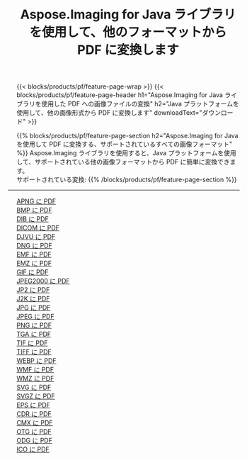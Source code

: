 ﻿---
title: Aspose.Imaging for Java ライブラリを使用して、他のフォーマットから PDF に変換します 
weight: 3920
url: /ja/java/conversion/to/pdf 
lang: ja
langdirlevel: 2
locales: zh-hans,ja,it,ru,de,es,fr,nl,id,lt,pl,pt,vi,tr,ko,zh-hant,ar,hi,th,sv,cs,uk,he
description: Aspose.Imaging を使用すると、Java を使用して他のフォーマットから PDF に変換できます。
---

{{< blocks/products/pf/feature-page-wrap >}}
{{< blocks/products/pf/feature-page-header h1="Aspose.Imaging for Java ライブラリを使用した PDF への画像ファイルの変換" h2="Java プラットフォームを使用して、他の画像形式から PDF に変換します" downloadText="ダウンロード" >}}


{{% blocks/products/pf/feature-page-section  h2="Aspose.Imaging for Java を使用して PDF に変換する、サポートされているすべての画像フォーマット" %}}
Aspose.Imaging ライブラリを使用すると、Java プラットフォームを使用して、サポートされている他の画像フォーマットから PDF に簡単に変換できます。
<br/>
サポートされている変換:
{{% /blocks/products/pf/feature-page-section %}}
<div class="container-fluid productfamilypage bg-gray">
    <div class="convertypes bg-gray agp-content section">
        <div class="container">
		<hr style="margin-left:-20px;"/>
		<div class="row other-converters">
		    <div class='col-md-2 other-converter remove-lp remove-rp'><a href="/imaging/ja/java/conversion/apng-to-pdf" >APNG に PDF</a></div>
<div class='col-md-2 other-converter remove-lp remove-rp'><a href="/imaging/ja/java/conversion/bmp-to-pdf" >BMP に PDF</a></div>
<div class='col-md-2 other-converter remove-lp remove-rp'><a href="/imaging/ja/java/conversion/dib-to-pdf" >DIB に PDF</a></div>
<div class='col-md-2 other-converter remove-lp remove-rp'><a href="/imaging/ja/java/conversion/dicom-to-pdf" >DICOM に PDF</a></div>
<div class='col-md-2 other-converter remove-lp remove-rp'><a href="/imaging/ja/java/conversion/djvu-to-pdf" >DJVU に PDF</a></div>
<div class='col-md-2 other-converter remove-lp remove-rp'><a href="/imaging/ja/java/conversion/dng-to-pdf" >DNG に PDF</a></div>
<div class='col-md-2 other-converter remove-lp remove-rp'><a href="/imaging/ja/java/conversion/emf-to-pdf" >EMF に PDF</a></div>
<div class='col-md-2 other-converter remove-lp remove-rp'><a href="/imaging/ja/java/conversion/emz-to-pdf" >EMZ に PDF</a></div>
<div class='col-md-2 other-converter remove-lp remove-rp'><a href="/imaging/ja/java/conversion/gif-to-pdf" >GIF に PDF</a></div>
<div class='col-md-2 other-converter remove-lp remove-rp'><a href="/imaging/ja/java/conversion/jpeg2000-to-pdf" >JPEG2000 に PDF</a></div>
<div class='col-md-2 other-converter remove-lp remove-rp'><a href="/imaging/ja/java/conversion/jp2-to-pdf" >JP2 に PDF</a></div>
<div class='col-md-2 other-converter remove-lp remove-rp'><a href="/imaging/ja/java/conversion/j2k-to-pdf" >J2K に PDF</a></div>
<div class='col-md-2 other-converter remove-lp remove-rp'><a href="/imaging/ja/java/conversion/jpg-to-pdf" >JPG に PDF</a></div>
<div class='col-md-2 other-converter remove-lp remove-rp'><a href="/imaging/ja/java/conversion/jpeg-to-pdf" >JPEG に PDF</a></div>
<div class='col-md-2 other-converter remove-lp remove-rp'><a href="/imaging/ja/java/conversion/png-to-pdf" >PNG に PDF</a></div>
<div class='col-md-2 other-converter remove-lp remove-rp'><a href="/imaging/ja/java/conversion/tga-to-pdf" >TGA に PDF</a></div>
<div class='col-md-2 other-converter remove-lp remove-rp'><a href="/imaging/ja/java/conversion/tif-to-pdf" >TIF に PDF</a></div>
<div class='col-md-2 other-converter remove-lp remove-rp'><a href="/imaging/ja/java/conversion/tiff-to-pdf" >TIFF に PDF</a></div>
<div class='col-md-2 other-converter remove-lp remove-rp'><a href="/imaging/ja/java/conversion/webp-to-pdf" >WEBP に PDF</a></div>
<div class='col-md-2 other-converter remove-lp remove-rp'><a href="/imaging/ja/java/conversion/wmf-to-pdf" >WMF に PDF</a></div>
<div class='col-md-2 other-converter remove-lp remove-rp'><a href="/imaging/ja/java/conversion/wmz-to-pdf" >WMZ に PDF</a></div>
<div class='col-md-2 other-converter remove-lp remove-rp'><a href="/imaging/ja/java/conversion/svg-to-pdf" >SVG に PDF</a></div>
<div class='col-md-2 other-converter remove-lp remove-rp'><a href="/imaging/ja/java/conversion/svgz-to-pdf" >SVGZ に PDF</a></div>
<div class='col-md-2 other-converter remove-lp remove-rp'><a href="/imaging/ja/java/conversion/eps-to-pdf" >EPS に PDF</a></div>
<div class='col-md-2 other-converter remove-lp remove-rp'><a href="/imaging/ja/java/conversion/cdr-to-pdf" >CDR に PDF</a></div>
<div class='col-md-2 other-converter remove-lp remove-rp'><a href="/imaging/ja/java/conversion/cmx-to-pdf" >CMX に PDF</a></div>
<div class='col-md-2 other-converter remove-lp remove-rp'><a href="/imaging/ja/java/conversion/otg-to-pdf" >OTG に PDF</a></div>
<div class='col-md-2 other-converter remove-lp remove-rp'><a href="/imaging/ja/java/conversion/odg-to-pdf" >ODG に PDF</a></div>
<div class='col-md-2 other-converter remove-lp remove-rp'><a href="/imaging/ja/java/conversion/ico-to-pdf" >ICO に PDF</a></div>
                </div>
        </div>
    </div>
</div>
<br/>

